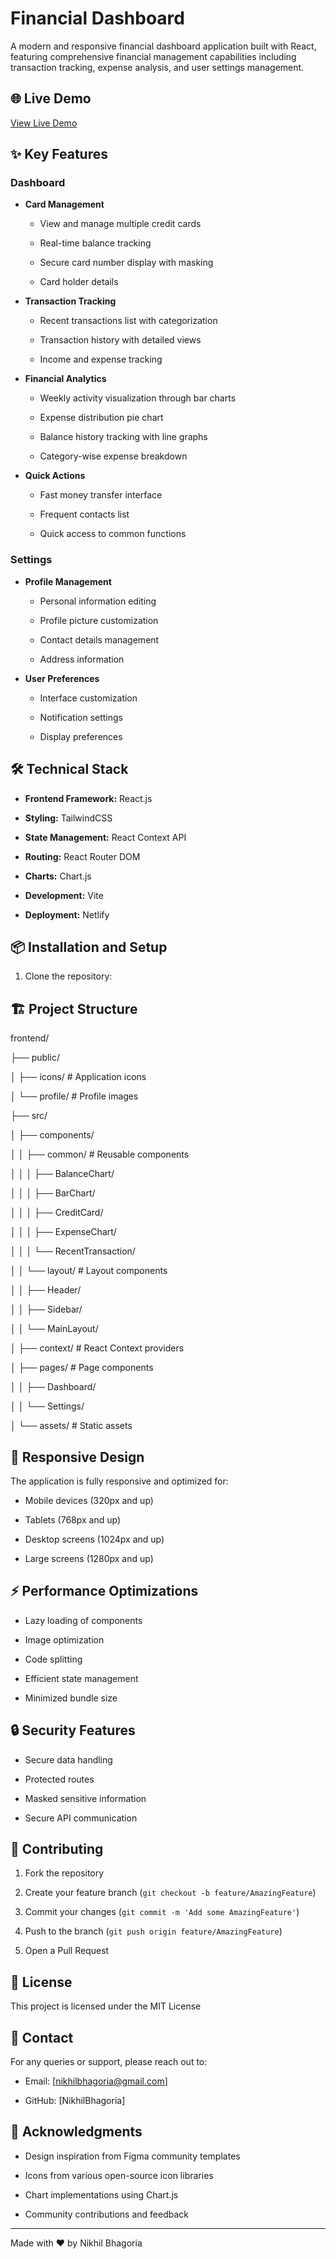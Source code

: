 # Financial Dashboard

A modern and responsive financial dashboard application built with React, featuring comprehensive financial management capabilities including transaction tracking, expense analysis, and user settings management.

## 🌐 Live Demo

[View Live Demo](https://stalwart-brigadeiros-e290e3.netlify.app)

## ✨ Key Features

### Dashboard

- **Card Management**

  - View and manage multiple credit cards

  - Real-time balance tracking

  - Secure card number display with masking

  - Card holder details

- **Transaction Tracking**

  - Recent transactions list with categorization

  - Transaction history with detailed views

  - Income and expense tracking

- **Financial Analytics**

  - Weekly activity visualization through bar charts

  - Expense distribution pie chart

  - Balance history tracking with line graphs

  - Category-wise expense breakdown

- **Quick Actions**

  - Fast money transfer interface

  - Frequent contacts list

  - Quick access to common functions

### Settings

- **Profile Management**

  - Personal information editing

  - Profile picture customization

  - Contact details management

  - Address information

- **User Preferences**

  - Interface customization

  - Notification settings

  - Display preferences

## 🛠️ Technical Stack

- **Frontend Framework:** React.js

- **Styling:** TailwindCSS

- **State Management:** React Context API

- **Routing:** React Router DOM

- **Charts:** Chart.js

- **Development:** Vite

- **Deployment:** Netlify

## 📦 Installation and Setup

1. Clone the repository:

## 🏗️ Project Structure

frontend/

├── public/

│ ├── icons/ # Application icons

│ └── profile/ # Profile images

├── src/

│ ├── components/

│ │ ├── common/ # Reusable components

│ │ │ ├── BalanceChart/

│ │ │ ├── BarChart/

│ │ │ ├── CreditCard/

│ │ │ ├── ExpenseChart/

│ │ │ └── RecentTransaction/

│ │ └── layout/ # Layout components

│ │ ├── Header/

│ │ ├── Sidebar/

│ │ └── MainLayout/

│ ├── context/ # React Context providers

│ ├── pages/ # Page components

│ │ ├── Dashboard/

│ │ └── Settings/

│ └── assets/ # Static assets

## 📱 Responsive Design

The application is fully responsive and optimized for:

- Mobile devices (320px and up)

- Tablets (768px and up)

- Desktop screens (1024px and up)

- Large screens (1280px and up)

## ⚡ Performance Optimizations

- Lazy loading of components

- Image optimization

- Code splitting

- Efficient state management

- Minimized bundle size

## 🔒 Security Features

- Secure data handling

- Protected routes

- Masked sensitive information

- Secure API communication

## 🤝 Contributing

1. Fork the repository

2. Create your feature branch (`git checkout -b feature/AmazingFeature`)

3. Commit your changes (`git commit -m 'Add some AmazingFeature'`)

4. Push to the branch (`git push origin feature/AmazingFeature`)

5. Open a Pull Request

## 📝 License

This project is licensed under the MIT License

## 👥 Contact

For any queries or support, please reach out to:

- Email: [nikhilbhagoria@gmail.com]

- GitHub: [NikhilBhagoria]

## 🙏 Acknowledgments

- Design inspiration from Figma community templates

- Icons from various open-source icon libraries

- Chart implementations using Chart.js

- Community contributions and feedback

---

Made with ❤️ by Nikhil Bhagoria
